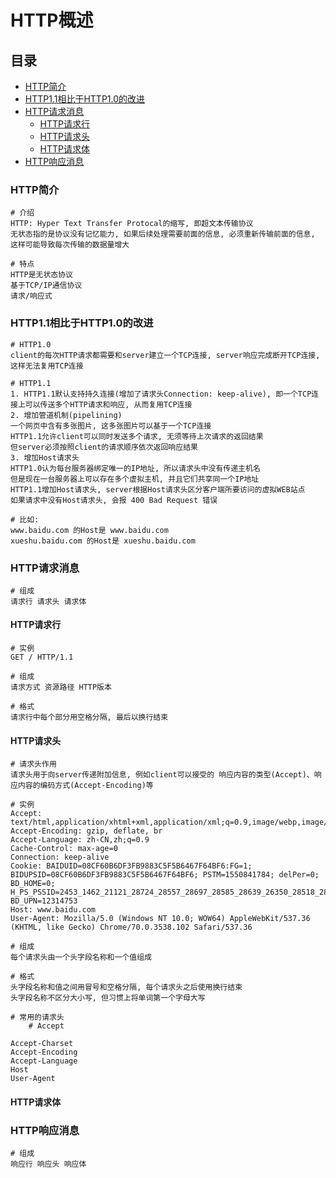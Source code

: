 # HTTP概述

## 目录
- [HTTP简介](#HTTP简介)
- [HTTP1.1相比于HTTP1.0的改进](#HTTP1.1相比于HTTP1.0的改进)
- [HTTP请求消息](#HTTP请求消息)
  - [HTTP请求行](#HTTP请求行)
  - [HTTP请求头](#HTTP请求头)
  - [HTTP请求体](#HTTP请求体)
- [HTTP响应消息](#HTTP响应消息)

### HTTP简介
```
# 介绍
HTTP: Hyper Text Transfer Protocal的缩写, 即超文本传输协议
无状态指的是协议没有记忆能力, 如果后续处理需要前面的信息, 必须重新传输前面的信息, 这样可能导致每次传输的数据量增大

# 特点
HTTP是无状态协议
基于TCP/IP通信协议
请求/响应式
```

### HTTP1.1相比于HTTP1.0的改进
```
# HTTP1.0
client的每次HTTP请求都需要和server建立一个TCP连接, server响应完成断开TCP连接, 这样无法复用TCP连接

# HTTP1.1
1. HTTP1.1默认支持持久连接(增加了请求头Connection: keep-alive), 即一个TCP连接上可以传送多个HTTP请求和响应, 从而复用TCP连接
2. 增加管道机制(pipelining)
一个网页中含有多张图片, 这多张图片可以基于一个TCP连接
HTTP1.1允许client可以同时发送多个请求, 无须等待上次请求的返回结果
但server必须按照client的请求顺序依次返回响应结果
3. 增加Host请求头
HTTP1.0认为每台服务器绑定唯一的IP地址, 所以请求头中没有传递主机名
但是现在一台服务器上可以存在多个虚拟主机, 并且它们共享同一个IP地址
HTTP1.1增加Host请求头, server根据Host请求头区分客户端所要访问的虚拟WEB站点
如果请求中没有Host请求头, 会报 400 Bad Request 错误

# 比如:
www.baidu.com 的Host是 www.baidu.com
xueshu.baidu.com 的Host是 xueshu.baidu.com
```

### HTTP请求消息
```
# 组成
请求行 请求头 请求体
```
#### HTTP请求行
```
# 实例
GET / HTTP/1.1

# 组成
请求方式 资源路径 HTTP版本

# 格式
请求行中每个部分用空格分隔, 最后以换行结束
```
#### HTTP请求头
```
# 请求头作用
请求头用于向server传递附加信息, 例如client可以接受的 响应内容的类型(Accept)、响应内容的编码方式(Accept-Encoding)等

# 实例
Accept: text/html,application/xhtml+xml,application/xml;q=0.9,image/webp,image/apng,*/*;q=0.8
Accept-Encoding: gzip, deflate, br
Accept-Language: zh-CN,zh;q=0.9
Cache-Control: max-age=0
Connection: keep-alive
Cookie: BAIDUID=08CF60B6DF3FB9883C5F5B6467F64BF6:FG=1; BIDUPSID=08CF60B6DF3FB9883C5F5B6467F64BF6; PSTM=1550841784; delPer=0; BD_HOME=0; H_PS_PSSID=2453_1462_21121_28724_28557_28697_28585_28639_26350_28518_28625_22157; BD_UPN=12314753
Host: www.baidu.com
User-Agent: Mozilla/5.0 (Windows NT 10.0; WOW64) AppleWebKit/537.36 (KHTML, like Gecko) Chrome/70.0.3538.102 Safari/537.36

# 组成
每个请求头由一个头字段名称和一个值组成

# 格式
头字段名称和值之间用冒号和空格分隔, 每个请求头之后使用换行结束
头字段名称不区分大小写, 但习惯上将单词第一个字母大写

# 常用的请求头
    # Accept
    
Accept-Charset
Accept-Encoding
Accept-Language
Host
User-Agent
```
#### HTTP请求体


### HTTP响应消息
```
# 组成
响应行 响应头 响应体
```
